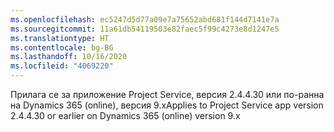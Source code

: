 ```yaml
---
ms.openlocfilehash: ec5247d5d77a09e7a75652abd681f144d7141e7a
ms.sourcegitcommit: 11a61db54119503e82faec5f99c4273e8d1247e5
ms.translationtype: HT
ms.contentlocale: bg-BG
ms.lasthandoff: 10/16/2020
ms.locfileid: "4069220"
---
```

<span data-ttu-id="43aa5-101">Прилага се за приложение Project Service, версия 2.4.4.30 или по-ранна на Dynamics 365 (online), версия 9.x</span><span class="sxs-lookup"><span data-stu-id="43aa5-101">Applies to Project Service app version 2.4.4.30 or earlier on Dynamics 365 (online) version 9.x</span></span>
